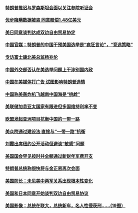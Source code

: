 #### [特朗普推迟与罗森斯坦会面以关注参院听证会](../pages/zg_yre_rvq/4590134.md) 

#### [优步隐瞒数据被盗 同意赔偿1.48亿美元](../pages/zg_yre_rvq/4589984.md) 

#### [美日同意谈判达成双边自由贸易协定](../pages/zg_yre_rvq/4589905.md) 

#### [中国官媒：特朗普的中国干预美国选举是“疯狂言论”，“竞选策略”](../pages/zg_yre_rvq/4589900.md) 

#### [专访富士康北美总监杨兆伦](../pages/zg_yre_rvq/4589888.md) 

#### [中国外交部否认在美选举问题上干涉别国内政](../pages/zg_yre_rvq/4589536.md) 

#### [中国在美媒体打广告 试图影响特朗普选情](../pages/zg_yre_rvq/4589509.md) 

#### [中国称美轰炸机飞越南中国海是“挑衅”](../pages/zg_yre_rvq/4589474.md) 

#### [美联储加息亚太国家有跟进但多国维持利率不变](../pages/zg_yre_rvq/4589461.md) 

#### [欧盟发起亚洲项目抗衡中国的一带一路](../pages/zg_yre_rvq/4589433.md) 

#### [美众院通过建设法 直接与“一带一路”抗衡](../pages/zg_yre_rvq/4589388.md) 

#### [刘霞出席纽约公开活动但避谈“敏感”问题](../pages/zg_yre_rvq/4589367.md) 

#### [美国国会罕见按时并全额通过新财年军费开支](../pages/zg_yre_rvq/4589350.md) 

#### [特朗普总统称很快将与金正恩再次会面](../pages/zg_yre_rvq/4589348.md) 

#### [美国防长：未见美中两军关系出现根本性变化](../pages/zg_yre_rvq/4589342.md) 

#### [美国和日本同意开始谈判双边自由贸易协议](../pages/zg_yre_rvq/4589305.md) 

#### [美国影像：总统在联大，总统新车，名人性侵获刑……(19图）](../pages/zg_yre_rvq/4588708.md) 

